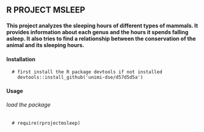 ## R PROJECT MSLEEP
#### This project analyzes the sleeping hours of different types of mammals. It provides information about each genus and the hours it spends falling asleep. It also tries to find a relationship between the conservation of the animal and its sleeping hours.
#### Installation
      # first install the R package devtools if not installed
        devtools::install_github('unimi-dse/d57d5d5a')
#### Usage
###### load the package
      # require(rprojectmsleep)
